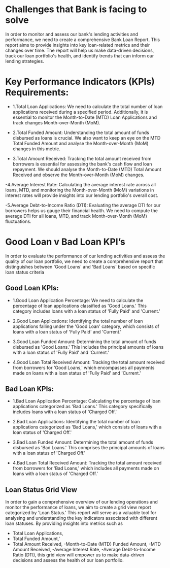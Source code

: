 
# Challenges that Bank is facing to solve 

In order to monitor and assess our bank's lending activities and performance, we need to create a comprehensive Bank Loan Report. This report aims to provide insights into key loan-related metrics and their changes over time. The report will help us make data-driven decisions, track our loan portfolio's health, and identify trends that can inform our lending strategies.


# Key Performance Indicators (KPIs) Requirements:

- 1.Total Loan Applications: We need to calculate the total number of loan applications received during a specified period. Additionally, it is essential to monitor the Month-to-Date (MTD) Loan Applications and track changes Month-over-Month (MoM).

- 2.Total Funded Amount: Understanding the total amount of funds disbursed as loans is crucial. We also want to keep an eye on the MTD Total Funded Amount and analyse the Month-over-Month (MoM) changes in this metric.

- 3.Total Amount Received: Tracking the total amount received from borrowers is essential for assessing the bank's cash flow and loan repayment. We should analyse the Month-to-Date (MTD) Total Amount Received and observe the Month-over-Month (MoM) changes.

-4.Average Interest Rate: Calculating the average interest rate across all loans, MTD, and monitoring the Month-over-Month (MoM) variations in interest rates will provide insights into our lending portfolio's overall cost.

-5.Average Debt-to-Income Ratio (DTI): Evaluating the average DTI for our borrowers helps us gauge their financial health. We need to compute the average DTI for all loans, MTD, and track Month-over-Month (MoM) fluctuations.



# Good Loan v Bad Loan KPI’s

In order to evaluate the performance of our lending activities and assess the quality of our loan portfolio, we need to create a comprehensive report that distinguishes between 'Good Loans' and 'Bad Loans' based on specific loan status criteria

## Good Loan KPIs:

- 1.Good Loan Application Percentage: We need to calculate the percentage of loan applications classified as 'Good Loans.' This category includes loans with a loan status of 'Fully Paid' and 'Current.'

- 2.Good Loan Applications: Identifying the total number of loan applications falling under the 'Good Loan' category, which consists of loans with a loan status of 'Fully Paid' and 'Current.'

- 3.Good Loan Funded Amount: Determining the total amount of funds disbursed as 'Good Loans.' This includes the principal amounts of loans with a loan status of 'Fully Paid' and 'Current.'

- 4.Good Loan Total Received Amount: Tracking the total amount received from borrowers for 'Good Loans,' which encompasses all payments made on loans with a loan status of 'Fully Paid' and 'Current.'

## Bad Loan KPIs:

- 1.Bad Loan Application Percentage: Calculating the percentage of loan applications categorized as 'Bad Loans.' This category specifically includes loans with a loan status of 'Charged Off.'

- 2.Bad Loan Applications: Identifying the total number of loan applications categorized as 'Bad Loans,' which consists of loans with a loan status of 'Charged Off.'

- 3.Bad Loan Funded Amount: Determining the total amount of funds disbursed as 'Bad Loans.' This comprises the principal amounts of loans with a loan status of 'Charged Off.'

- 4.Bad Loan Total Received Amount: Tracking the total amount received from borrowers for 'Bad Loans,' which includes all payments made on loans with a loan status of 'Charged Off.'

## Loan Status Grid View
In order to gain a comprehensive overview of our lending operations and monitor the performance of loans, we aim to create a grid view report categorized by 'Loan Status.' This report will serve as a valuable tool for analysing and understanding the key indicators associated with different loan statuses. By providing insights into metrics such as 
- Total Loan Applications,
- Total Funded Amount,'
- Total Amount Received,
-Month-to-Date (MTD) Funded Amount,
-MTD Amount Received,
-Average Interest Rate,
-Average Debt-to-Income Ratio (DTI), 
this grid view will empower us to make data-driven decisions and assess the health of our loan portfolio.
